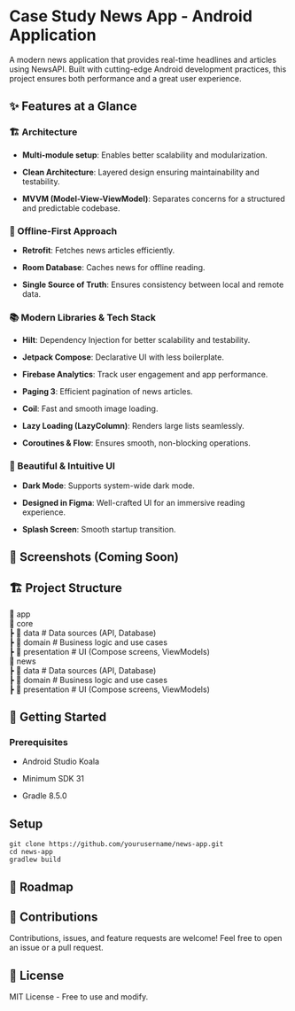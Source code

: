 # Case Study News App - Android Application

A modern news application that provides real-time headlines and articles using NewsAPI. Built with cutting-edge Android development practices, this project ensures both performance and a great user experience.

## ✨ Features at a Glance

### 🏗 Architecture

- **Multi-module setup**: Enables better scalability and modularization.

- **Clean Architecture**: Layered design ensuring maintainability and testability.

- **MVVM (Model-View-ViewModel)**: Separates concerns for a structured and predictable codebase.

### 📶 Offline-First Approach

- **Retrofit**: Fetches news articles efficiently.

- **Room Database**: Caches news for offline reading.

- **Single Source of Truth**: Ensures consistency between local and remote data.

### 📚 Modern Libraries & Tech Stack

- **Hilt**: Dependency Injection for better scalability and testability.

- **Jetpack Compose**: Declarative UI with less boilerplate.

- **Firebase Analytics**: Track user engagement and app performance.

- **Paging 3**: Efficient pagination of news articles.

- **Coil**: Fast and smooth image loading.

- **Lazy Loading (LazyColumn)**: Renders large lists seamlessly.

- **Coroutines & Flow**: Ensures smooth, non-blocking operations.

### 🎨 Beautiful & Intuitive UI

- **Dark Mode**: Supports system-wide dark mode.

- **Designed in Figma**: Well-crafted UI for an immersive reading experience.

- **Splash Screen**: Smooth startup transition.

## 📸 Screenshots (Coming Soon)

## 🏗 Project Structure

📂 app\
📂 core\
┣ 📂 data        # Data sources (API, Database)\
┣ 📂 domain      # Business logic and use cases\
┣ 📂 presentation # UI (Compose screens, ViewModels)\
📂 news\
┣ 📂 data        # Data sources (API, Database)\
┣ 📂 domain      # Business logic and use cases\
┣ 📂 presentation # UI (Compose screens, ViewModels)

## 🚀 Getting Started

### Prerequisites

- Android Studio Koala

- Minimum SDK 31

- Gradle 8.5.0

## Setup

```
git clone https://github.com/yourusername/news-app.git
cd news-app
gradlew build
```

## 📌 Roadmap

## 🤝 Contributions

Contributions, issues, and feature requests are welcome! Feel free to open an issue or a pull request.

## 📜 License

MIT License - Free to use and modify.